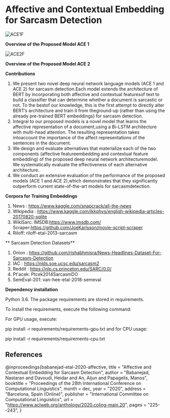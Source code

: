 # Affective and Contextual Embedding for Sarcasm Detection
![ACE1F](https://user-images.githubusercontent.com/32373744/96896414-77d59e80-145b-11eb-8d45-c3de7d139fad.png)

**Overview of the Proposed Model ACE 1**

![ACE2F](https://user-images.githubusercontent.com/32373744/96896519-989df400-145b-11eb-8c84-440032d8b5f5.png)

**Overview of the Proposed Model ACE 2**


**Contributions**

1) We present two novel deep neural network language models (ACE 1 and ACE 2) for sarcasm detection.Each model extends the architecture of BERT by incorporating both affective and contextual featuresof text to build a classifier that can determine whether a document is sarcastic or not. To the bestof our knowledge, this is the first attempt to directly alter BERT’s architecture and train it from theground-up (rather than using the already pre-trained BERT embeddings) for sarcasm detection.
2) Integral to our proposed models is a novel model that learns the affective representation of a document,using a Bi-LSTM architecture with multi-head attention.  The resulting representation takes intoaccount the importance of the affect representations of the sentences in the document.
3) We design and evaluate alternatives that materialize each of the two components (affective featureembedding and contextual feature embedding) of the proposed deep neural network architecturemodel. We systematically evaluate the effectiveness of each alternative architecture.
4) We conduct an extensive evaluation of the performance of the proposed models (ACE 1 and ACE 2),which demonstrates that they significantly outperform current state-of-the-art models for sarcasmdetection.

**Corpora for Training Embeddings**

1) News : https://www.kaggle.com/snapcrack/all-the-news
2) Wikipedia : https://www.kaggle.com/jkkphys/english-wikipedia-articles-20170820-sqlite
3) WikiSarc: IMSDB:https://www.imsdb.com/ Scraper:https://github.com/JoeKarlsson/movie-script-scraper
4) Riloff: riloff-etal-2013-sarcasm


** Sarcasm Detection Datasets**

1) Onion : https://github.com/rishabhmisra/News-Headlines-Dataset-For-Sarcasm-Detection
2) IAC : https://nlds.soe.ucsc.edu/sarcasm2
3) Reddit : https://nlp.cs.princeton.edu/SARC/0.0/
4) Pt'acek: Ptcek2014SarcasmDO
5) SemEval-201: van-hee-etal-2018-semeval

**Dependency installation**

Python 3.6. The package requirements are stored in requirements.

To install the requirements, execute the following command:

For GPU usage, execute:

pip install -r requirements/requirements-gpu.txt
and for CPU usage:

pip install -r requirements/requirements-cpu.txt

## References

@inproceedings{babanejad-etal-2020-affective,
    title = "Affective and Contextual Embedding for Sarcasm Detection",
    author = "Babanejad, Nastaran  and
      Davoudi, Heidar  and
      An, Aijun  and
      Papagelis, Manos",
    booktitle = "Proceedings of the 28th International Conference on Computational Linguistics",
    month = dec,
    year = "2020",
    address = "Barcelona, Spain (Online)",
    publisher = "International Committee on Computational Linguistics",
    url = "https://www.aclweb.org/anthology/2020.coling-main.20",
    pages = "225--243",
    }
